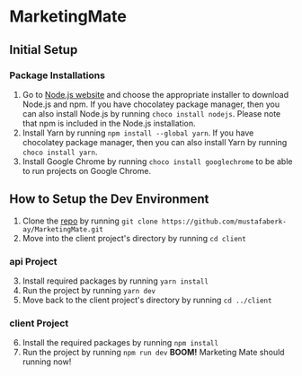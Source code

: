 # MarketingMate

## Initial Setup

### Package Installations

1. Go to [Node.js website](https://nodejs.org/en/download) and choose the appropriate installer to download Node.js and npm. If you have chocolatey package manager, then you can also install Node.js by running `choco install nodejs`. Please note that npm is included in the Node.js installation.
2. Install Yarn by running `npm install --global yarn`. If you have chocolatey package manager, then you can also install Yarn by running `choco install yarn`.
3. Install Google Chrome by running `choco install googlechrome` to be able to run projects on Google Chrome.

## How to Setup the Dev Environment
1. Clone the [repo]("https://github.com/mustafaberk-ay/MarketingMate/tree/main") by running `git clone https://github.com/mustafaberk-ay/MarketingMate.git`
2. Move into the client project's directory by running `cd client`

### api Project
3. Install required packages by running `yarn install`
4. Run the project by running `yarn dev`
5. Move back to the client project's directory by running `cd ../client`

### client Project
6. Install the required packages by running `npm install`
7. Run the project by running `npm run dev`
**BOOM!** Marketing Mate should running now!
